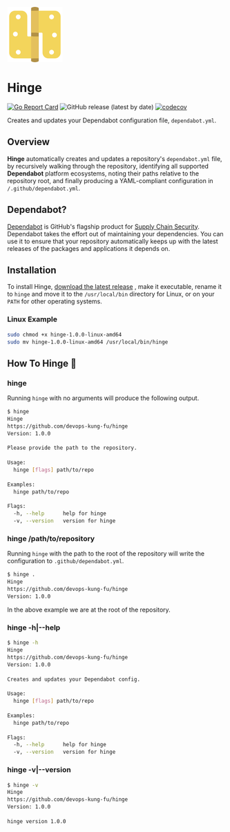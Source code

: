 ![](img/hinge128x128.png)

# Hinge

[![Go Report Card](https://goreportcard.com/badge/github.com/devops-kung-fu/hinge)](https://goreportcard.com/report/github.com/devops-kung-fu/hinge) ![GitHub release (latest by date)](https://img.shields.io/github/v/release/devops-kung-fu/hinge) [![codecov](https://codecov.io/gh/devops-kung-fu/hinge/branch/main/graph/badge.svg?token=BIROb1Npbk)](https://codecov.io/gh/devops-kung-fu/hinge)

Creates and updates your Dependabot configuration file, `dependabot.yml`.

## Overview

**Hinge** automatically creates and updates a repository's `dependabot.yml` file, by recursively walking through the repository, identifying all supported **Dependabot** platform ecosystems, noting their paths relative to the repository root, and finally producing a YAML-compliant configuration in `/.github/dependabot.yml`.

## Dependabot?

[Dependabot](https://docs.github.com/en/code-security/supply-chain-security/keeping-your-dependencies-updated-automatically) is GitHub's flagship product for [Supply Chain Security](https://docs.github.com/en/code-security/supply-chain-security). Dependabot takes the effort out of maintaining your dependencies. You can use it to ensure that your repository automatically keeps up with the latest releases of the packages and applications it depends on.

## Installation

To install Hinge, [download the latest release](https://github.com/devops-kung-fu/hinge/releases) , make it executable, rename it to `hinge` and move it to the `/usr/local/bin` directory for Linux, or on your `PATH` for other operating systems.

### Linux Example

```bash
sudo chmod +x hinge-1.0.0-linux-amd64
sudo mv hinge-1.0.0-linux-amd64 /usr/local/bin/hinge
```

## How To Hinge :dancer:

### hinge

Running `hinge` with no arguments will produce the following output.

```bash
$ hinge
Hinge
https://github.com/devops-kung-fu/hinge
Version: 1.0.0

Please provide the path to the repository.

Usage:
  hinge [flags] path/to/repo

Examples:
  hinge path/to/repo

Flags:
  -h, --help      help for hinge
  -v, --version   version for hinge
```

### hinge /path/to/repository

Running `hinge` with the path to the root of the repository will write the configuration to `.github/dependabot.yml`.

```bash
$ hinge .                                                
Hinge
https://github.com/devops-kung-fu/hinge
Version: 1.0.0
```

In the above example we are at the root of the repository.

### hinge -h|--help

```bash
$ hinge -h
Hinge
https://github.com/devops-kung-fu/hinge
Version: 1.0.0

Creates and updates your Dependabot config.

Usage:
  hinge [flags] path/to/repo

Examples:
  hinge path/to/repo

Flags:
  -h, --help      help for hinge
  -v, --version   version for hinge
```

### hinge -v|--version

```bash
$ hinge -v
Hinge
https://github.com/devops-kung-fu/hinge
Version: 1.0.0

hinge version 1.0.0
```
